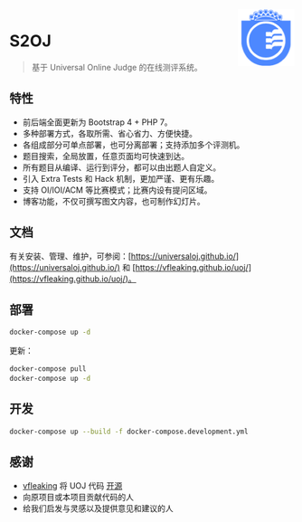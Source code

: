 <img src="./web/images/logo_small.png" alt="Logo" width="100" height="100" align="right" />

# S2OJ

> 基于 Universal Online Judge 的在线测评系统。

## 特性

- 前后端全面更新为 Bootstrap 4 + PHP 7。
- 多种部署方式，各取所需、省心省力、方便快捷。
- 各组成部分可单点部署，也可分离部署；支持添加多个评测机。
- 题目搜索，全局放置，任意页面均可快速到达。
- 所有题目从编译、运行到评分，都可以由出题人自定义。
- 引入 Extra Tests 和 Hack 机制，更加严谨、更有乐趣。
- 支持 OI/IOI/ACM 等比赛模式；比赛内设有提问区域。
- 博客功能，不仅可撰写图文内容，也可制作幻灯片。

## 文档

有关安装、管理、维护，可参阅：[https://universaloj.github.io/](https://universaloj.github.io/) 和 [https://vfleaking.github.io/uoj/](https://vfleaking.github.io/uoj/)。

## 部署

```bash
docker-compose up -d
```

更新：

```bash
docker-compose pull
docker-compose up -d
```

## 开发

```bash
docker-compose up --build -f docker-compose.development.yml
```

## 感谢

- [vfleaking](https://github.com/vfleaking) 将 UOJ 代码 [开源](https://github.com/vfleaking/uoj)
- 向原项目或本项目贡献代码的人
- 给我们启发与灵感以及提供意见和建议的人
